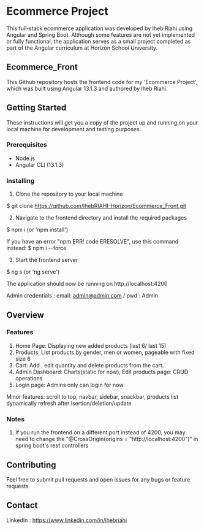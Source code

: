 # Ecommerce Project

This full-stack ecommerce application was developed by Iheb Riahi using Angular and Spring Boot.
Although some features are not yet implemented or fully functional, the application serves as a small project completed as part of the Angular curriculum at Horizon School University.

## Ecommerce_Front
This Github repository hosts the frontend code for my 'Ecommerce Project', which was built using Angular 13.1.3 and authored by Iheb Riahi.

## Getting Started

These instructions will get you a copy of the project up and running on your local machine for development and testing purposes.

### Prerequisites

- Node.js
- Angular CLI (13.1.3)

### Installing

1. Clone the repository to your local machine

$ git clone https://github.com/IhebRIAHI-Horizon/Ecommerce_Front.git


2. Navigate to the frontend directory and install the required packages

$ npm i (or 'npm install')

If you have an error "npm ERR! code ERESOLVE", use this command instead:
$ npm i --force

3. Start the frontend server

$ ng s (or 'ng serve')

The application should now be running on http://localhost:4200

Admin credentials : email: admin@admin.com / pwd : Admin

## Overview

### Features

1. Home Page: Displaying new added products (last 6/ last 15)
2. Products: List products by gender, men or women, pageable with fixed size 6
3. Cart: Add , edit quantity and delete products from the cart.
4. Admin Dashboard: Charts(static for now), Edit products page: CRUD operations
5. Login page: Admins only can login for now

Minor features: scroll to top, navbar, sidebar, snackbar, products list dynamically refresh after isertion/deletion/update

### Notes

1. If you run the frontend on a different port instead of 4200, you may need to change the "@CrossOrigin(origins = "http://localhost:4200")" in spring boot's rest controllers 

## Contributing

Feel free to submit pull requests and open issues for any bugs or feature requests.

## Contact

LinkedIn : https://www.linkedin.com/in/ihebriahi
